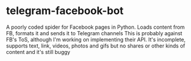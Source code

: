 # telegram-facebook-bot
A poorly coded spider for Facebook pages in Python. Loads content from FB, formats it and sends it to Telegram channels
This is probably against FB's ToS, although I'm working on implementing their API.
It's incomplete, supports text, link, videos, photos and gifs but no shares or other kinds of content and it's still buggy
